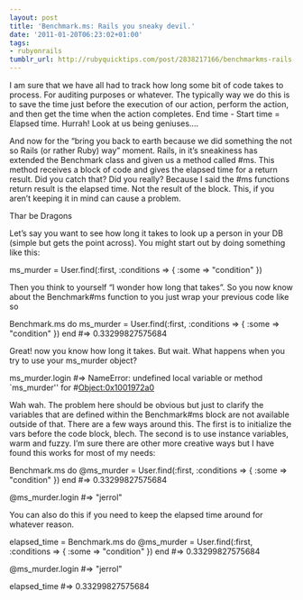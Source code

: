 ```yaml
---
layout: post
title: 'Benchmark.ms: Rails you sneaky devil.'
date: '2011-01-20T06:23:02+01:00'
tags:
- rubyonrails
tumblr_url: http://rubyquicktips.com/post/2838217166/benchmarkms-rails-you-sneaky-devil
---
```

I am sure that we have all had to track how long some bit of code takes to process. For auditing purposes or whatever. The typically way we do this is to save the time just before the execution of our action, perform the action, and then get the time when the action completes. End time - Start time = Elapsed time. Hurrah! Look at us being geniuses….

And now for the “bring you back to earth because we did something the not so Rails (or rather Ruby) way” moment. Rails, in it’s sneakiness has extended the Benchmark class and given us a method called #ms. This method receives a block of code and gives the elapsed time for a return result. Did you catch that? Did you really? Because I said the #ms functions return result is the elapsed time. Not the result of the block. This, if you aren’t keeping it in mind can cause a problem.

Thar be Dragons

Let’s say you want to see how long it takes to look up a person in your DB (simple but gets the point across). You might start out by doing something like this:

ms_murder = User.find(:first, :conditions => { :some => "condition" })


Then you think to yourself “I wonder how long that takes”. So you now know about the Benchmark#ms function to you just wrap your previous code like so

Benchmark.ms do
  ms_murder = User.find(:first, :conditions => { :some => "condition" })
end
#=> 0.33299827575684


Great! now you know how long it takes. But wait. What happens when you try to use your ms_murder object?

ms_murder.login
#=> NameError: undefined local variable or method `ms_murder'' for #<Object:0x1001972a0>


Wah wah. The problem here should be obvious but just to clarify the variables that are defined within the Benchmark#ms block are not available outside of that. There are a few ways around this. The first is to initialize the vars before the code block, blech. The second is to use instance variables, warm and fuzzy. I’m sure there are other more creative ways but I have found this works for most of my needs:

Benchmark.ms do
  @ms_murder = User.find(:first, :conditions => { :some => "condition" })
end
#=> 0.33299827575684

@ms_murder.login
#=> "jerrol"


You can also do this if you need to keep the elapsed time around for whatever reason.

elapsed_time = Benchmark.ms do
  @ms_murder = User.find(:first, :conditions => { :some => "condition" })
end
#=> 0.33299827575684

@ms_murder.login
#=> "jerrol"

elapsed_time
#=> 0.33299827575684
